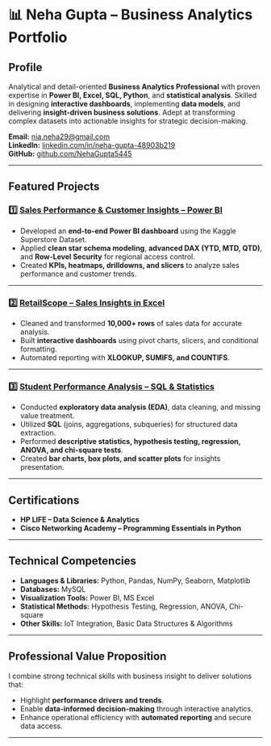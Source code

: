 # 📊 Neha Gupta – Business Analytics Portfolio

## Profile
Analytical and detail-oriented **Business Analytics Professional** with proven expertise in **Power BI, Excel, SQL, Python**, and **statistical analysis**. Skilled in designing **interactive dashboards**, implementing **data models**, and delivering **insight-driven business solutions**. Adept at transforming complex datasets into actionable insights for strategic decision-making.

**Email:** [nia.neha29@gmail.com](mailto:nia.neha29@gmail.com)  
**LinkedIn:** [linkedin.com/in/neha-gupta-48903b219](https://www.linkedin.com/in/neha-gupta-48903b219)  
**GitHub:** [github.com/NehaGupta5445](https://github.com/NehaGupta5445)

---

## Featured Projects

### 1️⃣ [Sales Performance & Customer Insights – Power BI](https://github.com/NehaGupta5445/Sales_Performance_Customer_Insights)
- Developed an **end-to-end Power BI dashboard** using the Kaggle Superstore Dataset.  
- Applied **clean star schema modeling**, **advanced DAX (YTD, MTD, QTD)**, and **Row-Level Security** for regional access control.  
- Created **KPIs, heatmaps, drilldowns, and slicers** to analyze sales performance and customer trends.

---

### 2️⃣ [RetailScope – Sales Insights in Excel](https://github.com/NehaGupta5445/RetailScope-Sales-Insights-in-Excel)
- Cleaned and transformed **10,000+ rows** of sales data for accurate analysis.  
- Built **interactive dashboards** using pivot charts, slicers, and conditional formatting.  
- Automated reporting with **XLOOKUP, SUMIFS, and COUNTIFS**.

---

### 3️⃣ [Student Performance Analysis – SQL & Statistics](https://github.com/J-TECH-bot/Student_performance_Analysis)
- Conducted **exploratory data analysis (EDA)**, data cleaning, and missing value treatment.  
- Utilized **SQL** (joins, aggregations, subqueries) for structured data extraction.  
- Performed **descriptive statistics, hypothesis testing, regression, ANOVA, and chi-square tests**.  
- Created **bar charts, box plots, and scatter plots** for insights presentation.

---

## Certifications
- **HP LIFE – Data Science & Analytics**  
- **Cisco Networking Academy – Programming Essentials in Python**

---

## Technical Competencies
- **Languages & Libraries:** Python, Pandas, NumPy, Seaborn, Matplotlib  
- **Databases:** MySQL  
- **Visualization Tools:** Power BI, MS Excel  
- **Statistical Methods:** Hypothesis Testing, Regression, ANOVA, Chi-square  
- **Other Skills:** IoT Integration, Basic Data Structures & Algorithms  

---

## Professional Value Proposition
I combine strong technical skills with business insight to deliver solutions that:
- Highlight **performance drivers and trends**.  
- Enable **data-informed decision-making** through interactive analytics.  
- Enhance operational efficiency with **automated reporting** and secure data access.

---

